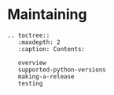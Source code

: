 # Maintaining

```eval_rst
.. toctree::
   :maxdepth: 2
   :caption: Contents:

   overview
   supported-python-versions
   making-a-release
   testing
```
